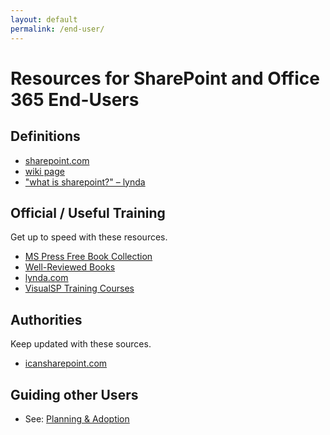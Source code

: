 ```yaml
---
layout: default
permalink: /end-user/
---
```

# Resources for SharePoint and Office 365 End-Users

## Definitions

*   [sharepoint.com](http://sharepoint.com)
*   [wiki page](http://en.wikipedia.org/wiki/SharePoint)
*   ["what is sharepoint?" – lynda](https://www.youtube.com/watch?v=TE9TpraPlrE)


## Official / Useful Training

Get up to speed with these resources.

*   [MS Press Free Book Collection](https://blogs.msdn.microsoft.com/mssmallbiz/category/ebooks/)
*   [Well-Reviewed Books](https://www.amazon.com/gp/bestsellers/books/6133983011/ref=zg_b_bs_6133983011_1)
*   [lynda.com](http://www.lynda.com/SharePoint-training-tutorials/306-0.html)
*   [VisualSP Training Courses](https://www.visualsp.com/individual-training/)

## Authorities

Keep updated with these sources.

*   [icansharepoint.com](http://icansharepoint.com/)

## Guiding other Users

*   See: [Planning & Adoption](/adoption)
